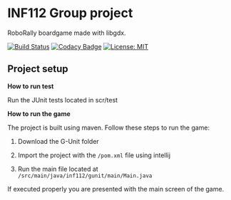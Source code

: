 # INF112 Group project
RoboRally boardgame made with libgdx. <br/>

[![Build Status](https://travis-ci.com/inf112-v20/G-Unit.svg?branch=master)](https://travis-ci.com/inf112-v20/G-Unit)
[![Codacy Badge](https://api.codacy.com/project/badge/Grade/ff6ed6656586423f8c55fdefb4913b1b)](https://www.codacy.com/gh/inf112-v20/G-Unit?utm_source=github.com&amp;utm_medium=referral&amp;utm_content=inf112-v20/G-Unit&amp;utm_campaign=Badge_Grade)
[![License: MIT](https://img.shields.io/badge/License-MIT-green.svg)](https://opensource.org/licenses/MIT)

## Project setup

**How to run test**

Run the JUnit tests located in scr/test

**How to run the game**

The project is built using maven. Follow these steps to run the game:

1. Download the G-Unit folder

1. Import the project with the `/pom.xml` file using intellij

1. Run the main file located at `/src/main/java/inf112/gunit/main/Main.java`

If executed properly you are presented with the main screen of the game.

